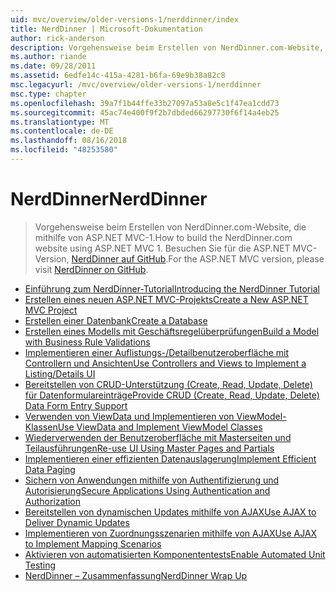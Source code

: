 ```yaml
---
uid: mvc/overview/older-versions-1/nerddinner/index
title: NerdDinner | Microsoft-Dokumentation
author: rick-anderson
description: Vorgehensweise beim Erstellen von NerdDinner.com-Website, die mithilfe von ASP.NET MVC-1. Für die ASP.NET MVC 3-Version finden Sie unter "Nerddinner" auf GitHub.
ms.author: riande
ms.date: 09/28/2011
ms.assetid: 6edfe14c-415a-4281-b6fa-69e9b38a82c8
msc.legacyurl: /mvc/overview/older-versions-1/nerddinner
msc.type: chapter
ms.openlocfilehash: 39a7f1b44ffe33b27097a53a8e5c1f47ea1cdd73
ms.sourcegitcommit: 45ac74e400f9f2b7dbded66297730f6f14a4eb25
ms.translationtype: MT
ms.contentlocale: de-DE
ms.lasthandoff: 08/16/2018
ms.locfileid: "48253580"
---
```

<a name="nerddinner"></a><span data-ttu-id="073e1-104">NerdDinner</span><span class="sxs-lookup"><span data-stu-id="073e1-104">NerdDinner</span></span>
====================
> <span data-ttu-id="073e1-105">Vorgehensweise beim Erstellen von NerdDinner.com-Website, die mithilfe von ASP.NET MVC-1.</span><span class="sxs-lookup"><span data-stu-id="073e1-105">How to build the NerdDinner.com website using ASP.NET MVC 1.</span></span> <span data-ttu-id="073e1-106">Besuchen Sie für die ASP.NET MVC-Version, [NerdDinner auf GitHub](https://github.com/AspNetMVPSamples/NerdDinner).</span><span class="sxs-lookup"><span data-stu-id="073e1-106">For the ASP.NET MVC version, please visit [NerdDinner on GitHub](https://github.com/AspNetMVPSamples/NerdDinner).</span></span>


- [<span data-ttu-id="073e1-107">Einführung zum NerdDinner-Tutorial</span><span class="sxs-lookup"><span data-stu-id="073e1-107">Introducing the NerdDinner Tutorial</span></span>](introducing-the-nerddinner-tutorial.md)
- [<span data-ttu-id="073e1-108">Erstellen eines neuen ASP.NET MVC-Projekts</span><span class="sxs-lookup"><span data-stu-id="073e1-108">Create a New ASP.NET MVC Project</span></span>](create-a-new-aspnet-mvc-project.md)
- [<span data-ttu-id="073e1-109">Erstellen einer Datenbank</span><span class="sxs-lookup"><span data-stu-id="073e1-109">Create a Database</span></span>](create-a-database.md)
- [<span data-ttu-id="073e1-110">Erstellen eines Modells mit Geschäftsregelüberprüfungen</span><span class="sxs-lookup"><span data-stu-id="073e1-110">Build a Model with Business Rule Validations</span></span>](build-a-model-with-business-rule-validations.md)
- [<span data-ttu-id="073e1-111">Implementieren einer Auflistungs-/Detailbenutzeroberfläche mit Controllern und Ansichten</span><span class="sxs-lookup"><span data-stu-id="073e1-111">Use Controllers and Views to Implement a Listing/Details UI</span></span>](use-controllers-and-views-to-implement-a-listingdetails-ui.md)
- [<span data-ttu-id="073e1-112">Bereitstellen von CRUD-Unterstützung (Create, Read, Update, Delete) für Datenformulareinträge</span><span class="sxs-lookup"><span data-stu-id="073e1-112">Provide CRUD (Create, Read, Update, Delete) Data Form Entry Support</span></span>](provide-crud-create-read-update-delete-data-form-entry-support.md)
- [<span data-ttu-id="073e1-113">Verwenden von ViewData und Implementieren von ViewModel-Klassen</span><span class="sxs-lookup"><span data-stu-id="073e1-113">Use ViewData and Implement ViewModel Classes</span></span>](use-viewdata-and-implement-viewmodel-classes.md)
- [<span data-ttu-id="073e1-114">Wiederverwenden der Benutzeroberfläche mit Masterseiten und Teilausführungen</span><span class="sxs-lookup"><span data-stu-id="073e1-114">Re-use UI Using Master Pages and Partials</span></span>](re-use-ui-using-master-pages-and-partials.md)
- [<span data-ttu-id="073e1-115">Implementieren einer effizienten Datenauslagerung</span><span class="sxs-lookup"><span data-stu-id="073e1-115">Implement Efficient Data Paging</span></span>](implement-efficient-data-paging.md)
- [<span data-ttu-id="073e1-116">Sichern von Anwendungen mithilfe von Authentifizierung und Autorisierung</span><span class="sxs-lookup"><span data-stu-id="073e1-116">Secure Applications Using Authentication and Authorization</span></span>](secure-applications-using-authentication-and-authorization.md)
- [<span data-ttu-id="073e1-117">Bereitstellen von dynamischen Updates mithilfe von AJAX</span><span class="sxs-lookup"><span data-stu-id="073e1-117">Use AJAX to Deliver Dynamic Updates</span></span>](use-ajax-to-deliver-dynamic-updates.md)
- [<span data-ttu-id="073e1-118">Implementieren von Zuordnungsszenarien mithilfe von AJAX</span><span class="sxs-lookup"><span data-stu-id="073e1-118">Use AJAX to Implement Mapping Scenarios</span></span>](use-ajax-to-implement-mapping-scenarios.md)
- [<span data-ttu-id="073e1-119">Aktivieren von automatisierten Komponententests</span><span class="sxs-lookup"><span data-stu-id="073e1-119">Enable Automated Unit Testing</span></span>](enable-automated-unit-testing.md)
- [<span data-ttu-id="073e1-120">NerdDinner – Zusammenfassung</span><span class="sxs-lookup"><span data-stu-id="073e1-120">NerdDinner Wrap Up</span></span>](nerddinner-wrap-up.md)
